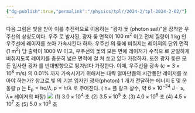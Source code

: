 ```yaml
---
{"dg-publish":true,"permalink":"/physics/tpl//2024-2/tpl-2024-2-02/"}
---
```




다음 그림은 빛을 받아 이를 추진력으로 이용하는 "광자 돛 (photon sail)"을 장착한 우주선의 상상도이다. 우주 로 발사된, 광자 돛 면적이 $100 \mathrm{~m}^{2}$ 이고 전체 질량이 1 kg 인 우주선에 레이저를 쏘아 가속시킨다 하자. 우주선 의 돛에 비춰지는 레이저의 단위 면적 $\left(1 \mathrm{~m}^{2}\right)$ 당 출력이 1000 W 이고, 우주선의 돛의 모든 면에 레이저가 수직으 로 균일하게 비춰지도록 레이저를 충분히 넓은 면적에 걸 쳐 쏘고 있다 가정하자. 또한 광자 돛은 모든 입사한 광자 를 반대방향으로 튕겨낸다 가정한다. 이때, 우주선을 광속 $\left(c=3 \times 10^{8} \mathrm{~m} / \mathrm{s}\right)$ 의 $0.01 \%$ 까지 가속시키기 위해서는 대략 얼마만큼의 시간동안 레이저를 쏘아야 하는가? 참고로 빛 의 기본 입자인 광자(photon) 1 개가 전달하는 에너지 E 및 운동량 p 는 $\mathrm{E}_{\mathrm{p}}=\mathrm{hc} / \lambda, \mathrm{p}=\mathrm{h} / \lambda$ 로 주어진다. ( $\mathrm{h}=$ 플 랑크 상수, 약 $6 \times 10^{-34} \mathrm{~J} \cdot \mathrm{~s}, \lambda=$ 레이저의 파장)
![](https://cdn.mathpix.com/cropped/2025_05_26_b6c88c9db9e5797c4395g-1.jpg?height=536&width=794&top_left_y=1214&top_left_x=1421)
(1) $3.0 \times 10^{4}$ 초
(2) $3.5 \times 10^{5}$ 초
(3) $4.0 \times 10^{6}$ 초
(4) $4.5 \times 10^{7}$ 초
(5) $5.0 \times 10^{8}$ 초